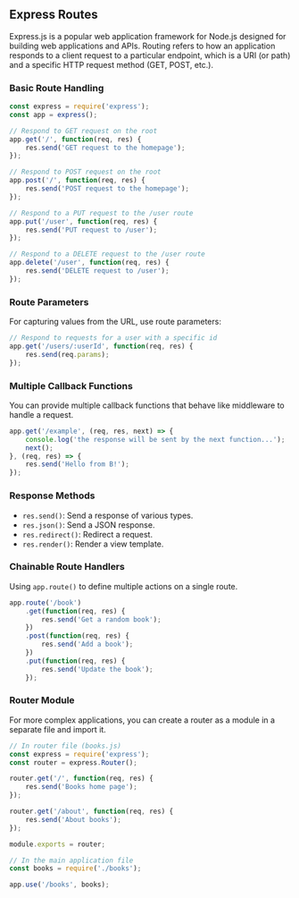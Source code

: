 ## Express Routes

Express.js is a popular web application framework for Node.js designed for building web applications and APIs. Routing refers to how an application responds to a client request to a particular endpoint, which is a URI (or path) and a specific HTTP request method (GET, POST, etc.).

### Basic Route Handling

```javascript
const express = require('express');
const app = express();

// Respond to GET request on the root
app.get('/', function(req, res) {
    res.send('GET request to the homepage');
});

// Respond to POST request on the root
app.post('/', function(req, res) {
    res.send('POST request to the homepage');
});

// Respond to a PUT request to the /user route
app.put('/user', function(req, res) {
    res.send('PUT request to /user');
});

// Respond to a DELETE request to the /user route
app.delete('/user', function(req, res) {
    res.send('DELETE request to /user');
});
```

### Route Parameters

For capturing values from the URL, use route parameters:

```javascript
// Respond to requests for a user with a specific id
app.get('/users/:userId', function(req, res) {
    res.send(req.params);
});
```

### Multiple Callback Functions

You can provide multiple callback functions that behave like middleware to handle a request.

```javascript
app.get('/example', (req, res, next) => {
    console.log('the response will be sent by the next function...');
    next();
}, (req, res) => {
    res.send('Hello from B!');
});
```

### Response Methods

- `res.send()`: Send a response of various types.
- `res.json()`: Send a JSON response.
- `res.redirect()`: Redirect a request.
- `res.render()`: Render a view template.

### Chainable Route Handlers

Using `app.route()` to define multiple actions on a single route.

```javascript
app.route('/book')
    .get(function(req, res) {
        res.send('Get a random book');
    })
    .post(function(req, res) {
        res.send('Add a book');
    })
    .put(function(req, res) {
        res.send('Update the book');
    });
```

### Router Module

For more complex applications, you can create a router as a module in a separate file and import it.

```javascript
// In router file (books.js)
const express = require('express');
const router = express.Router();

router.get('/', function(req, res) {
    res.send('Books home page');
});

router.get('/about', function(req, res) {
    res.send('About books');
});

module.exports = router;

// In the main application file
const books = require('./books');

app.use('/books', books);
```